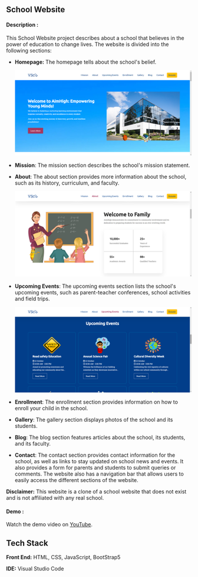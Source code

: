 
## School Website

#### Description : 

This School Website project describes about a school that believes in the power of education to change lives. The website is divided into the following sections:

- **Homepage:** The homepage tells about the school's belief.
  
  ![screenshot](SchoolWebsite.png)
  
- **Mission**: The mission section describes the school's mission statement.
- **About**: The about section provides more information about the school, such as its history, curriculum, and faculty.

  ![screenshot](School%20Website(2).png)
  
- **Upcoming Events**: The upcoming events section lists the school's upcoming events, such as parent-teacher conferences, school activities and field trips.

  ![screenshot](School%20Website(3).png)
  
- **Enrollment**: The enrollment section provides information on how to enroll your child in the school.
- **Gallery**: The gallery section displays photos of the school and its students.
- **Blog**: The blog section features articles about the school, its students, and its faculty.
- **Contact**: The contact section provides contact information for the school, as well as links to stay updated on school news and events. It also provides a form for parents and students to submit queries or comments.
The website also has a navigation bar that allows users to easily access the different sections of the website.

**Disclaimer:** This website is a clone of a school website that does not exist and is not affiliated with any real school.

#### Demo : 
Watch the demo video on [YouTube](https://youtu.be/35CFh96NPL0).


## Tech Stack

**Front End:** HTML, CSS, JavaScript, BootStrap5

**IDE:** Visual Studio Code

